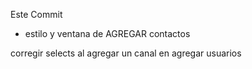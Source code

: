 Este Commit

* estilo y ventana de AGREGAR contactos

corregir selects al agregar un canal en agregar usuarios